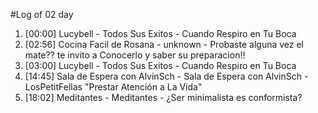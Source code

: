 #Log of 02 day

1. [00:00] Lucybell - Todos Sus Exitos - Cuando Respiro en Tu Boca
1. [02:56] Cocina Facil de Rosana - unknown - Probaste alguna vez el mate?? te invito a Conocerlo y saber su preparacion!!
1. [03:00] Lucybell - Todos Sus Exitos - Cuando Respiro en Tu Boca
1. [14:45] Sala de Espera con AlvinSch - Sala de Espera con AlvinSch - LosPetitFellas "Prestar Atención a La Vida"
1. [18:02] Meditantes - Meditantes - ¿Ser minimalista es conformista?

